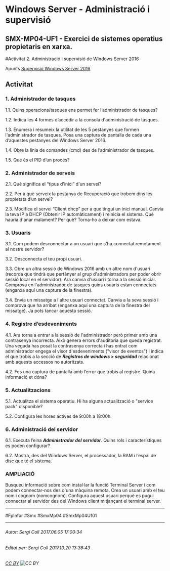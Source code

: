 # Windows Server - Administració i supervisió
## SMX-MP04-UF1 - Exercici de sistemes operatius propietaris en xarxa.
#Activitat 2. Administració i supervisió de Windows Server 2016

Apunts [Supervisió Windows Server 2016](https://seicoll.gitbooks.io/sox/UF1/uf1-supervisio.html)

## Activitat

### 1. Administrador de tasques

1.1. Quins operacions/tasques ens permet fer l’administrador de tasques?

1.2. Indica les 4 formes d’accedir a la consola d'administració de tasques.

1.3. Enumera i resumeix la utilitat de les 5 pestanyes que formen l'administrador de tasques. Posa una captura de pantalla de cada una d’aquestes pestanyes del Windows Server 2016.

1.4. Obre la línia de comandes (cmd) des de l’administrador de tasques.

1.5. Que és el PID d’un procés?

### 2. Administrador de serveis

2.1. Què significa el “tipus d'inici” d'un servei?

2.2. Per a què serveix la pestanya de Recuperació que trobem dins les propietats d’un servei?

2.3. Modifica el servei “Client dhcp” per a que tingui un inici manual. Canvia la teva IP a DHCP (Obtenir IP automàticament) i reinicia el sistema. Què hauria d'anar malament? Per què? Torna-ho a deixar com estava.

### 3. Usuaris

3.1. Com podem desconnectar a un usuari que s'ha connectat remotament al nostre servidor?

3.2. Desconnecta el teu propi usuari.

3.3. Obre un altra sessió de Windows 2016 amb un altre nom d'usuari (recorda que tindrà que pertànyer al grup d'administradors per poder obrir sessió local en el servidor). Ara canvia d'usuari i torna a la sessió inicial. Comprova en l'administrador de tasques quins usuaris estan connectats (enganxa aquí una captura de la finestra).

3.4. Envia un missatge a l'altre usuari connectat. Canvia a la seva sessió i comprova que ha arribat (enganxa aquí una captura de la finestra del missatge). Ja pots tancar aquesta sessió.

### 4. Registre d’esdeveniments

4.1. Ara torna a entrar a la sessió de l'administrador però primer amb una contrasenya incorrecta. Això genera errors d'auditoria que queda registrat. Una vegada has posat la contrasenya correcta i has entrat com administrador engega el visor d'esdeveniments ("visor de eventos") i indica el que trobis a la secció de _**Registros de windows > seguridad**_ relacionat amb aquests accessos no autoritzats. 

4.2. Fes una captura de pantalla amb l’error que trobis al registre. Quina informació et dóna?

### 5. Actualitzacions

5.1. Actualitza el sistema operatiu. Hi ha alguna actualització o "service pack" disponible?

5.2. Configura les hores actives de 9:00h a 18:00h.

### 6. Administració del servidor

6.1. Executa l’eina **_Administrador del servidor_**. Quins rols i característiques es poden configurar?

6.2. Mostra, des del Windows Server, el processador, la RAM i l’espai de disc que té el sistema.

### AMPLIACIÓ
Busqueu informació sobre com instal·lar la funció Terminal Server i com podem connectar-nos des d'una màquina remota. Crea un usuari amb el teu nom i cognom (nomcognom). Configura aquest usuari perquè es pugui connectar al servidor des del Windows client mitjançant el terminal server.

---

#FpInfor #Smx #SmxMp04 #SmxMp04Uf01

---

###### Autor: Sergi Coll 2017.06.05 17:00:34
###### Editat per: Sergi Coll 2017.10.20 13:36:43
###### [CC BY](https://creativecommons.org/licenses/by/4.0/) ![CC BY](https://licensebuttons.net/l/by/3.0/80x15.png)
